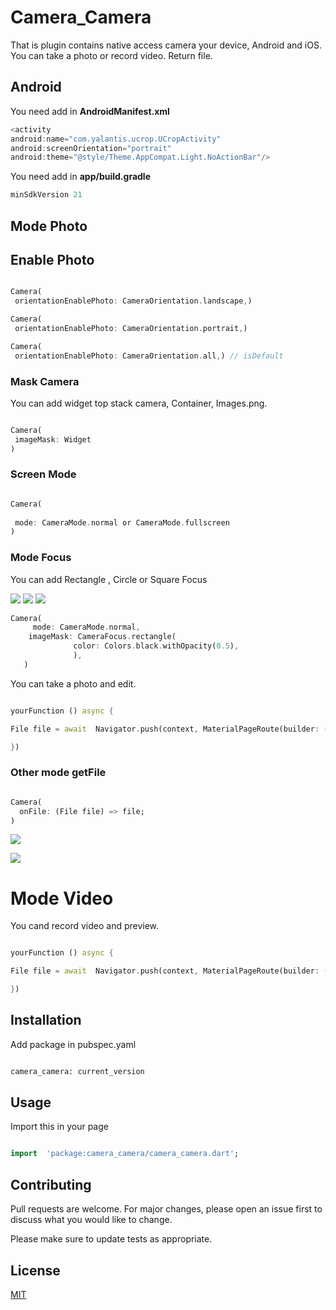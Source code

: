# Camera_Camera

  

That is plugin contains native access camera your device, Android and iOS. You can take a photo or record video. Return file.

  ## Android
  You need add in **AndroidManifest.xml**
```dart
<activity
android:name="com.yalantis.ucrop.UCropActivity"
android:screenOrientation="portrait"
android:theme="@style/Theme.AppCompat.Light.NoActionBar"/>
```

  You need add in **app/build.gradle**
```dart
minSdkVersion 21
```



## Mode Photo

## Enable Photo

```dart

Camera(
 orientationEnablePhoto: CameraOrientation.landscape,)

Camera(
 orientationEnablePhoto: CameraOrientation.portrait,)

Camera(
 orientationEnablePhoto: CameraOrientation.all,) // isDefault

```

### Mask Camera

You can add widget top stack camera, Container, Images.png.

```dart

Camera(
 imageMask: Widget
)

```

### Screen Mode

```dart

Camera(
 
 mode: CameraMode.normal or CameraMode.fullscreen
)

```

### Mode Focus

You can add Rectangle , Circle or Square Focus

![](https://i.imgur.com/AhPO41p.jpg)
![](https://i.imgur.com/sGqdE3D.jpg)
![](https://i.imgur.com/6wnWAYA.jpg)

  ```dart
Camera(
       mode: CameraMode.normal,
      imageMask: CameraFocus.rectangle(
                color: Colors.black.withOpacity(0.5),
                ),
     )

  ```

You can take a photo and edit.

```dart

yourFunction () async {

File file = await  Navigator.push(context, MaterialPageRoute(builder: (context) => Camera()));

})

```

### Other mode getFile
```dart

Camera(
  onFile: (File file) => file;
)

```
![](https://i.imgur.com/AupuIRm.jpg)

![](https://i.imgur.com/N7tx5SQ.jpg)


  
  

# Mode Video

  

You cand record video and preview.

  

```dart

yourFunction () async {

File file = await  Navigator.push(context, MaterialPageRoute(builder: (context) => Video()));

})

```

  

## Installation

  

Add package in pubspec.yaml

  

```bash

camera_camera: current_version

```

  

## Usage

  

Import this in your page

  

```dart

import  'package:camera_camera/camera_camera.dart';

```

  

## Contributing

Pull requests are welcome. For major changes, please open an issue first to discuss what you would like to change.

  

Please make sure to update tests as appropriate.

  

## License

[MIT](https://choosealicense.com/licenses/mit/)